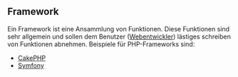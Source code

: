 ## Framework
Ein Framework ist eine Ansammlung von Funktionen. Diese Funktionen sind sehr allgemein und sollen dem Benutzer ([Webentwickler](/de/wiki/programmierer)) lästiges schreiben von Funktionen abnehmen. Beispiele für PHP-Frameworks sind:





  * [CakePHP](https://cakephp.org/)
  * [Symfony](https://symfony.com/)
